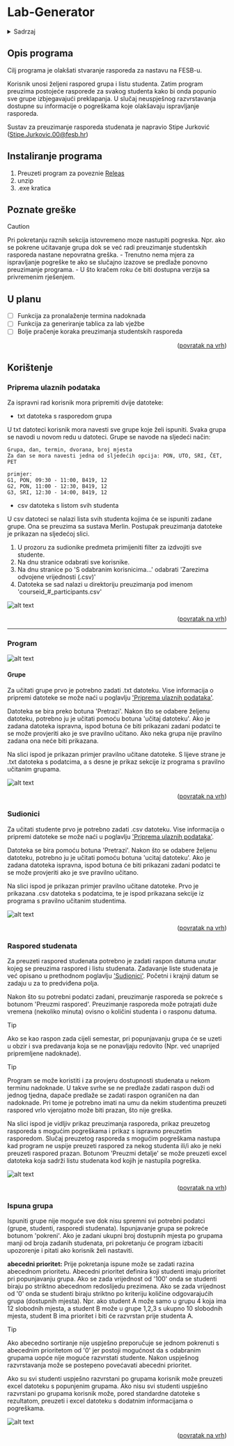 <a id="readme-top"></a>

# Lab-Generator

<details>
  <summary>Sadrzaj</summary>
  <ol>
    <li><a href="#opis-programa">Opis programa</a></li>
    <li><a href="#instaliranje-programa">Instaliranje programa</a></li>
    <li><a href="#poznate-greške">Poznate greške</a></li>
    <li><a href="#u-planu">U planu</a></li>
    <li>
      <a href="#koristenje">Koristenje</a>
      <ul>
        <li><a href="#priprema-ulaznih-podataka">Priprema ulaznih podataka</a></li>
        <li><a href="#program">Program</a>
          <ul>
            <li><a href="#grupe">Grupe</a></li>
            <li><a href="#sudionici">Sudionici</a></li>
            <li><a href="#raspored-studenata">Raspored studenata</a></li>
            <li><a href="#ispuna-grupa">Ispuna grupa</a></li>
          </ul>
        </li>
      </ul>
    </li>
    <!-- <li><a href="#roadmap">Roadmap</a></li> -->
  </ol>
</details>

## Opis programa

Cilj programa je olakšati stvaranje rasporeda za nastavu na FESB-u.

Korisnik unosi željeni raspored grupa i listu studenta. Zatim program preuzima postojeće rasporede za svakog studenta kako bi onda popunio sve grupe izbjegavajući preklapanja. U slučaj neuspješnog razvrstavanja dostupne su informacije o pogreškama koje olakšavaju ispravljanje rasporeda.

Sustav za preuzimanje rasporeda studenata je napravio Stipe Jurković (Stipe.Jurkovic.00@fesb.hr)

## Instaliranje programa

1. Preuzeti program za poveznie [Releas](https://github.com/skmhaupt/Lab-Generator)
2. unzip
3. .exe kratica

<!--
<p align="right">(<a href="#readme-top">back to top</a>)</p>
-->

## Poznate greške

> [!CAUTION]
> Pri pokretanju raznih sekcija istovremeno moze nastupiti pogreska. Npr. ako se pokrene ućitavanje grupa dok se već radi preuzimanje studentskih rasporeda nastane nepovratna greška. - Trenutno nema mjera za ispravljanje pogreške te ako se slučajno izazove se predlaže ponovno preuzimanje programa. - U što kračem roku će biti dostupna verzija sa privremenim rješenjem.

## U planu

- [ ] Funkcija za pronalaženje termina nadoknada
- [ ] Funkcija za generiranje tablica za lab vježbe
- [ ] Bolje pračenje koraka preuzimanja studentskih rasporeda

<p align="right">(<a href="#readme-top">povratak na vrh</a>)</p>

## Korištenje

### Priprema ulaznih podataka

Za ispravni rad korisnik mora pripremiti dvije datoteke:

* txt datoteka s rasporedom grupa

U txt datoteci korisnik mora navesti sve grupe koje želi ispuniti. Svaka grupa se navodi u novom redu u datoteci. Grupe se navode na sljedeći način:

```text
Grupa, dan, termin, dvorana, broj mjesta
Za dan se mora navesti jedna od sljedećih opcija: PON, UTO, SRI, ČET, PET

primjer:
G1, PON, 09:30 - 11:00, B419, 12
G2, PON, 11:00 - 12:30, B419, 12
G3, SRI, 12:30 - 14:00, B419, 12
```

* csv datoteka s listom svih studenta

U csv datoteci se nalazi lista svih studenta kojima će se ispuniti zadane grupe. Ona se preuzima sa sustava Merlin. Postupak preuzimanja datoteke je prikazan na sljedećoj slici.

1. U prozoru za sudionike predmeta primijeniti filter za izdvojiti sve studente.
2. Na dnu stranice odabrati sve korisnike.
3. Na dnu stranice po 'S odabranim korisnicima...' odabrati 'Zarezima odvojene vrijednosti (.csv)'
4. Datoteka se sad nalazi u direktoriju preuzimanja pod imenom 'courseid_#_participants.csv'

![alt text](images/cours_participants.png "Preuzimanje liste studenta")

<p align="right">(<a href="#readme-top">povratak na vrh</a>)</p>

---

### Program

![alt text](images/program.png "Program")

#### Grupe

Za učitati grupe prvo je potrebno zadati .txt datoteku. Vise informacija o pripremi datoteke se može naći u poglavlju ['Priprema ulaznih podataka'](#priprema-ulaznih-podataka).

Datoteka se bira preko botuna 'Pretrazi'. Nakon što se odabere željenu datoteku, potrebno ju je učitati pomoću botuna 'učitaj datoteku'. Ako je zadana datoteka ispravna, ispod botuna će biti prikazani zadani podatci te se može provjeriti ako je sve pravilno učitano. Ako neka grupa nije pravilno zadana ona neće biti prikazana.

Na slici ispod je prikazan primjer pravilno učitane datoteke. S lijeve strane je .txt datoteka s podatcima, a s desne je prikaz sekcije iz programa s pravilno učitanim grupama.

![alt text](images/groups.png "Groups")

<p align="right">(<a href="#readme-top">povratak na vrh</a>)</p>

### Sudionici

Za učitati studente prvo je potrebno zadati .csv datoteku. Vise informacija o pripremi datoteke se može naći u poglavlju ['Priprema ulaznih podataka'](#priprema-ulaznih-podataka).

Datoteka se bira pomoću botuna 'Pretrazi'. Nakon što se odabere željenu datoteku, potrebno ju je učitati pomoću botuna 'ucitaj datoteku'. Ako je zadana datoteka ispravna, ispod botuna će biti prikazani zadani podatci te se može provjeriti ako je sve pravilno učitano.

Na slici ispod je prikazan primjer pravilno učitane datoteke. Prvo je prikazana .csv datoteka s podatcima, te je ispod prikazana sekcije iz programa s pravilno učitanim studentima.

![alt text](images/participants.png "Participants")

<p align="right">(<a href="#readme-top">povratak na vrh</a>)</p>

### Raspored studenata

Za preuzeti raspored studenata potrebno je zadati raspon datuma unutar kojeg se preuzima raspored i listu studenata. Zadavanje liste studenata je već opisano u prethodnom poglavlju ['Sudionici'](#sudionici). Početni i krajnji datum se zadaju u za to predviđena polja.

Nakon što su potrebni podatci zadani, preuzimanje rasporeda se pokreće s botunom 'Preuzmi raspored'. Preuzimanje rasporeda može potrajati duže vremena (nekoliko minuta) ovisno o količini studenta i o rasponu datuma.

> [!TIP]
> Ako se kao raspon zada cijeli semestar, pri popunjavanju grupa će se uzeti u obzir i sva predavanja koja se ne ponavljaju redovito (Npr. već unaprijed pripremljene nadoknade).

> [!TIP]
>Program se može koristiti i za provjeru dostupnosti studenata u nekom terminu nadoknade. U takve svrhe se ne predlaže zadati raspon duži od jednog tjedna, dapače predlaže se zadati raspon ograničen na dan nadoknade. Pri tome je potrebno imati na umu da nekim studentima preuzeti raspored vrlo vjerojatno može biti prazan, što nije greška.

Na slici ispod je vidljiv prikaz preuzimanja rasporeda, prikaz preuzetog rasporeda s mogućim pogreškama i prikaz s ispravno preuzetim rasporedom. Slučaj preuzetog rasporeda s mogućim pogreškama nastupa kad program ne uspije preuzeti raspored za nekog studenta ili/i ako je neki preuzeti raspored prazan. Botunom 'Preuzmi detalje' se može preuzeti excel datoteka koja sadrži listu studenata kod kojih je nastupila pogreška.

![alt text](images/scraper.png "Schedule scraper")

<p align="right">(<a href="#readme-top">povratak na vrh</a>)</p>

### Ispuna grupa

Ispuniti grupe nije moguće sve dok nisu spremni svi potrebni podatci (grupe, studenti, rasporedi studenata). Ispunjavanje grupa se pokreće botunom 'pokreni'. Ako je zadani ukupni broj dostupnih mjesta po grupama manji od broja zadanih studenata, pri pokretanju će program izbaciti upozorenje i pitati ako korisnik želi nastaviti.

__abecedni prioritet:__
Prije pokretanja ispune može se zadati razina abecednom prioritetu. Abecedni prioritet definira koji studenti imaju prioritet pri popunjavanju grupa. Ako se zada vrijednost od '100' onda se studenti biraju po striktno abecednom redoslijedu prezimena. Ako se zada vrijednost od '0' onda se studenti biraju striktno po kriteriju količine odgovarajućih grupa (dostupnih mjesta). Npr. ako student A može samo u grupu 4 koja ima 12 slobodnih mjesta, a student B može u grupe 1,2,3 s ukupno 10 slobodnih mjesta, student B ima prioritet i biti će razvrstan prije studenta A.

> [!TIP]
> Ako abecedno sortiranje nije uspješno preporučuje se jednom pokrenuti s abecednim prioritetom od '0' jer postoji mogućnost da s odabranim grupama uopće nije moguće razvrstati studente. Nakon uspješnog razvrstavanja može se postepeno povećavati abecedni prioritet.

Ako su svi studenti uspješno razvrstani po grupama korisnik može preuzeti excel datoteku s popunjenim grupama. Ako nisu svi studenti uspješno razvrstani po grupama korisnik može, pored standardne datoteke s rezultatom, preuzeti i excel datoteku s dodatnim informacijama o pogreškama.

![alt text](images/fill_groups.png "Fill groups")

<p align="right">(<a href="#readme-top">povratak na vrh</a>)</p>